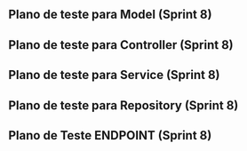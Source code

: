 ## Plano de teste para Model (Sprint 8)

## Plano de teste para Controller (Sprint 8)

## Plano de teste para Service (Sprint 8)

## Plano de teste para Repository (Sprint 8)

## Plano de Teste ENDPOINT (Sprint 8)